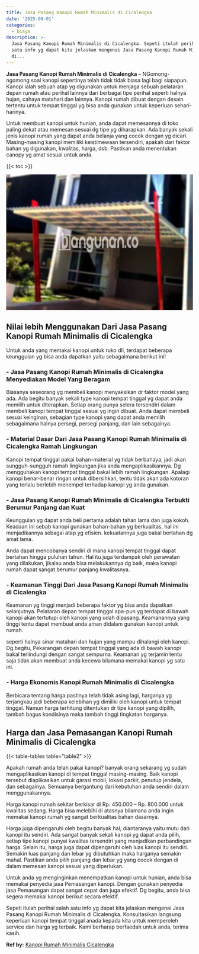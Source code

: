 ```yaml
---
title: Jasa Pasang Kanopi Rumah Minimalis di Cicalengka
date: '2025-08-01'
categories:
  - biaya
description: >-
  Jasa Pasang Kanopi Rumah Minimalis di Cicalengka. Sepeti itulah perihal salah
  satu info yg dapat kita jelaskan mengenai Jasa Pasang Kanopi Rumah Minimalis
  di...
---
```


**Jasa Pasang Kanopi Rumah Minimalis di Cicalengka** – NGomong-ngomong soal kanopi sepertinya telah tidak tidak biasa lagi bagi siapapun. Kanopi ialah sebuah atap yg digunakan untuk menjaga sebuah pelataran depan rumah atau perihal lainnya dari berbagai tipe perihal seperti halnya hujan, cahaya matahari dan lainnya. Kanopi rumah dibuat dengan desain tertentu untuk tempat tinggal yg bisa anda gunakan untuk keperluan sehari-harinya.

Untuk membuat kanopi untuk hunian, anda dapat memesannya di toko paling dekat atau memesan sesuai dg tipe yg diharapkan. Ada banyak sekali jenis kanopi rumah yang dapat anda belanja yang cocok dengan yg dicari. Masing-masing kanopi memiliki keistimewaan tersendiri, apakah dari faktor bahan yg digunakan, kwalitas, harga, dsb. Pastikan anda menentukan canopy yg amat sesuai untuk anda.

{{< toc >}}

![Jasa Pasang Kanopi Rumah Minimalis di Cicalengka](/images/harga-kanopi-minimalis-70.png)

## Nilai lebih Menggunakan Dari Jasa Pasang Kanopi Rumah Minimalis di Cicalengka

Untuk anda yang memakai kanopi untuk ruko dll, terdapat beberapa keunggulan yg bisa anda dapatkan yaitu sebagaimana berikut ini!

### \- Jasa Pasang Kanopi Rumah Minimalis di Cicalengka Menyediakan Model Yang Beragam

Biasanya seseorang yg membeli kanopi menyaksikan dr faktor model yang ada. Ada begitu banyak sekali type kanopi tempat tinggal yg dapat anda memilih untuk diterapkan. Setiap orang punya selera tersendiri dalam membeli kanopi tempat tinggal sesuai yg ingin dibuat. Anda dapat membeli sesuai keinginan, sebagian type kanopi yang dapat anda memilih sebagaimana halnya persegi, persegi panjang, dan lain sebagainya.

### \- Material Dasar Dari Jasa Pasang Kanopi Rumah Minimalis di Cicalengka Ramah Lingkungan

Kanopi tempat tinggal pakai bahan-material yg tidak berbahaya, jadi akan sungguh-sungguh ramah lingkungan jika anda mengaplikasikannya. Dg menggunakan kanopi tempat tinggal bakal lebih ramah lingkungan. Apalagi kanopi benar-benar ringan untuk dibersihkan, tentu tidak akan ada kotoran yang terlalu berlebih menempel terhadap kanopi yg anda gunakan.

### \- Jasa Pasang Kanopi Rumah Minimalis di Cicalengka Terbukti Berumur Panjang dan Kuat

Keunggulan yg dapat anda beli pertama adalah tahan lama dan juga kokoh. Keadaan ini sebab kanopi gunakan bahan-bahan yg berkualitas, hal ini menjadikannya sebagai atap yg efisien. kekuatannya juga bakal bertahan dg amat lama.

Anda dapat mencobanya sendiri di mana kanopi tempat tinggal dapat bertahan hingga puluhan tahun. Hal itu juga terdampak oleh perawatan yang dilakukan, jikalau anda bisa melakukannya dg baik, maka kanopi rumah dapat sangat berumur panjang kwalitasnya.

### \- Keamanan Tinggi Dari Jasa Pasang Kanopi Rumah Minimalis di Cicalengka

Keamanan yg tinggi menjadi beberapa faktor yg bisa anda dapatkan selanjutnya. Pelataran depan tempat tinggal apa-pun yg terdapat di bawah kanopi akan tertutupi oleh kanopi yang udah dipasang. Keamanannya yang tinggi tentu dapat membuat anda aman didalam gunakan kanopi untuk rumah.

seperti halnya sinar matahari dan hujan yang mampu dihalangi oleh kanopi. Dg begitu, Pekarangan depan tempat tinggal yang ada di bawah kanopi bakal terlindungi dengan sangat sempurna. Keamanan yg terjamin tentu saja tidak akan membuat anda kecewa bilamana memakai kanopi yg satu ini.

### \- Harga Ekonomis Kanopi Rumah Minimalis di Cicalengka

Berbicara tentang harga pastinya telah tidak asing lagi, harganya yg terjangkau jadi beberapa kelebihan yg dimiliki oleh kanopi untuk tempat tinggal. Namun harga terhitung ditentukan dr tipe kanopi yang dipilih, tambah bagus kondisinya maka tambah tinggi tingkatan harganya.

## Harga dan Jasa Pemasangan Kanopi Rumah Minimalis di Cicalengka

{{< table-tables table="table2" >}}

Apakah rumah anda telah pakai kanopi? banyak orang sekarang yg sudah mengaplikasikan kanopi di tempat tinggal masing-masing. Baik kanopi tersebut diaplikasikan untuk garasi mobil, lokasi parkir, penutup jendela, dan sebagainya. Semuanya bergantung dari kebutuhan anda sendiri dalam menggunakannya.

Harga kanopi rumah sekitar berkisar di Rp. 450.000 – Rp. 800.000 untuk kwalitas sedang. Harga bisa melebihi di atasnya bilamana anda ingin memakai kanopi rumah yg sangat berkualitas bahan dasarnya.

Harga juga dipengaruhi oleh begitu banyak hal, diantaranya yaitu mutu dari kanopi itu sendiri. Ada sangat banyak sekali kanopi yg dapat anda pilih, setiap tipe kanopi punyai kwalitas tersendiri yang menjadikan perbandingan harga. Selain itu, harga juga dapat dipengaruhi oleh luas kanopi itu sendiri. Semakin luas panjang dan lebar yg dibutuhkan maka harganya semakin mahal. Pastikan anda pilih panjang dan lebar yg yang cocok dengan di dalam memesan kanopi sesuai yang diperlukan.

Untuk anda yg menginginkan menempatkan kanopi untuk hunian, anda bisa memakai penyedia jasa Pemasangan kanopi. Dengan gunakan penyedia jasa Pemasangan dapat sangat cepat dan juga efektif. Dg begitu, anda bisa segera memakai kanopi berikut secara efektif.

Sepeti itulah perihal salah satu info yg dapat kita jelaskan mengenai Jasa Pasang Kanopi Rumah Minimalis di Cicalengka. Konsultasikan langsung keperluan kanopi tempat tinggal anada kepada kita untuk memperoleh service dan harga yg terbaik. Kami berharap berfaedah untuk anda, terima kasih.

**Ref by:**  [Kanopi Rumah Minimalis Cicalengka](https://id.wikipedia.org/wiki/Kanopi)
